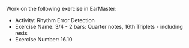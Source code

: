 Work on the following exercise in EarMaster:
- Activity: Rhythm Error Detection
- Exercise Name: 3/4 - 2 bars: Quarter notes, 16th Triplets - including rests
- Exercise Number: 16.10
